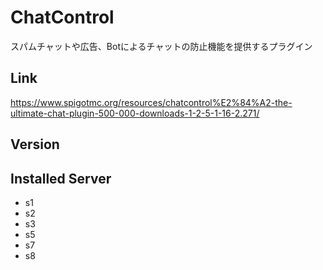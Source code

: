 # ChatControl
スパムチャットや広告、Botによるチャットの防止機能を提供するプラグイン

## Link
https://www.spigotmc.org/resources/chatcontrol%E2%84%A2-the-ultimate-chat-plugin-500-000-downloads-1-2-5-1-16-2.271/

## Version

## Installed Server
- s1
- s2
- s3
- s5
- s7
- s8
